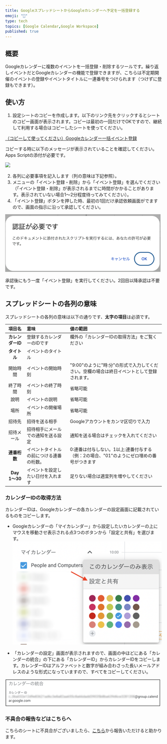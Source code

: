 ```yaml
---
title: GoogleスプレッドシートからGoogleカレンダーへ予定を一括登録する
emoji: "📅"
type: tech
topics: [Google Calendar,Google Workspace]
published: true
---
```

## 概要
Googleカレンダーに複数のイベントを一括登録・削除するツールです。繰り返しイベントだとGoogleカレンダーの機能で登録できますが、こちらは不定期開催のイベントの登録やイベントタイトルに一連番号をつけられます（つけずに登録もできます）。

## 使い方
1. 設定シートのコピーを作成します。以下のリンク先をクリックするとシートのコピー画面が表示されます。コピーは最初の一回だけでOKですので、継続して利用する場合はコピーしたシートを使ってください。

[（コピーして使ってください）Googleカレンダー一括イベント登録](https://docs.google.com/spreadsheets/d/1yTv2SvOwMeMk0s-UqwA56ixeEHq7mBFFdzspntPzqvc/copy?usp=sharing)

コピーする時に以下のメッセージが表示されていることを確認してください。Apps Scriptの添付が必要です。

![](/images/googl/google_calendar_event_registration/copy.png)

2. 各列に必要事項を記入します（列の意味は下記参照）。
3. メニューの「イベント登録・削除」から「イベント登録」を選んでください（「イベント登録・削除」が表示されるまでに時間がかかることがあります。表示されていない場合1〜2分程度待ってみてください）。
4. 「イベント登録」ボタンを押した時、最初の1回だけ承認依頼画面がでますので、画面の指示に沿って承認してください。

![承認依頼画面](/images/google/auth.png)

承認後にもう一度「イベント登録」を実行してください。2回目以降承認は不要です。

## スプレッドシートの各列の意味
スプレッドシートの各列の意味は以下の通りです、**太字の項目**は必須です。

|項目名|意味|値の範囲|
|:--:|:--|:--|
|**カレンダーID**|登録するカレンダーのIDです|欄外の「カレンダーIDの取得方法」をご覧ください|
|**タイトル**|イベントのタイトル||
|開始時間|イベントの開始時刻|"9:00"のように"時:分"の形式で入力してください。空欄の場合は終日イベントとして登録されます。|
|終了時間|イベントの終了時刻|省略可能|
|說明|イベントの説明|省略可能|
|場所|イベントの開催場所|省略可能|
|招待先|招待を送る相手|Googleアカウントをカンマ区切りで入力|
|招待メール|招待相手にメールでの通知を送る設定|通知を送る場合はチェックを入れてください|
|**連番桁数**|イベントタイトルの前につける連番の桁数。|0:連番は付与しない。1以上:連番付与する（例：2の場合、"01"のようにゼロ埋めの番号がつきます|
|**Day 1〜30**|イベントを設定したい日付を入れます|足りない場合は適宜列を増やしてください|

### カレンダーIDの取得方法
カレンダーIDは、Googleカレンダーの各カレンダーの設定画面に記載されているものをコピーします。

- Googleカレンダーの「マイカレンダー」から設定したいカレンダーの上にマウスを移動させ表示される点3つのボタンから「設定と共有」を選びます。
![設定項目](/images/google/google_calendar_event_registration/calendar-setting.png)

- 「カレンダーの設定」画面が表示されますので、画面の中ほどにある「カレンダーの統合」の下にある「カレンダーID」からカレンダーIDをコピーします。カレンダーIDはアルファベットと数字が組み合わさった長いメールアドレスのような形式になっていますので、すべてをコピーしてください。

![カレンダーIDの記載箇所](/images/google/google_calendar_event_registration/calendar-id.png)

### 不具合の報告などはこちらへ
こちらのシートに不具合がございましたら、[こちら](https://github.com/kwaka1208/issues/issues)から報告いただけると助かります。